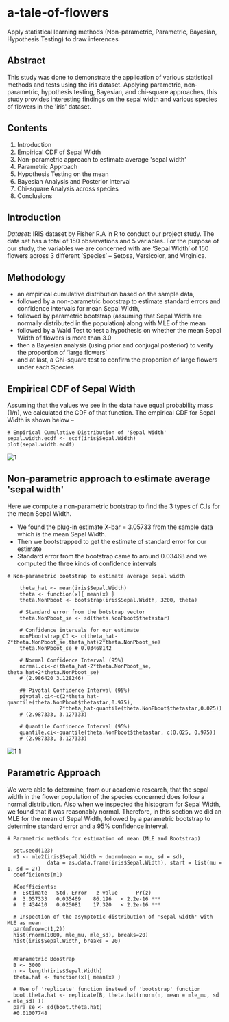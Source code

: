 # a-tale-of-flowers
Apply statistical learning methods (Non-parametric, Parametric, Bayesian, Hypothesis Testing) to draw inferences 

## Abstract
This study was done to demonstrate the application of various statistical methods and tests using the iris dataset. Applying parametric, non-parametric, hypothesis testing, Bayesian, and chi-square approaches, this study provides interesting findings on the sepal width and various species of flowers in the 'iris' dataset. 

## Contents

1.	Introduction	
2.	Empirical CDF of Sepal Width	
3.	Non-parametric approach to estimate average 'sepal width'	
4.	Parametric Approach  	
5.	Hypothesis Testing on the mean
6.	Bayesian Analysis and Posterior Interval
7.	Chi-square Analysis across species
8.	Conclusions



## Introduction

*Dataset*: IRIS dataset by Fisher R.A in R to conduct our project study. The data set has a total of 150 observations and 5 variables. For the purpose of our study, the variables we are concerned with are ‘Sepal Width’ of 150 flowers across 3 different ‘Species’ – Setosa, Versicolor, and Virginica. 

## Methodology
* an empirical cumulative distribution based on the sample data, 
* followed by a non-parametric bootstrap to estimate standard errors and confidence intervals for mean Sepal Width,
* followed by parametric bootstrap (assuming that Sepal Width are normally distributed in the population) along with MLE of the mean  
* followed by a Wald Test to test a hypothesis on whether the mean Sepal Width of flowers is more than 3.0  
* then a Bayesian analysis (using prior and conjugal posterior) to verify the proportion of ‘large flowers’  
* and at last,  a Chi-square test to confirm the proportion of large flowers under each Species 


## Empirical CDF of Sepal Width
Assuming that the values we see in the data have equal probability mass (1/n), we calculated the CDF of that function. The empirical CDF for Sepal Width is shown below –

```
# Empirical Cumulative Distribution of 'Sepal Width'
sepal.width.ecdf <- ecdf(iris$Sepal.Width)
plot(sepal.width.ecdf)

```
![1](https://user-images.githubusercontent.com/44213899/50416782-4f38db00-07d7-11e9-989b-8fe6d6e96761.png)


## Non-parametric approach to estimate average 'sepal width'
Here we compute a non-parametric bootstrap to find the 3 types of C.Is for the mean Sepal Width.
*	We found the plug-in estimate X-bar = 3.05733 from the sample data which is the mean Sepal Width.
*	Then we bootstrapped to get the estimate of standard error for our estimate 
*	Standard error from the bootstrap came to around 0.03468 and we computed the three kinds of confidence intervals

```
# Non-parametric bootstrap to estimate average sepal width

    theta_hat <- mean(iris$Sepal.Width)
    theta <- function(x){ mean(x) }
    theta.NonPboot <- bootstrap(iris$Sepal.Width, 3200, theta)

    # Standard error from the botstrap vector
    theta.NonPboot_se <- sd(theta.NonPboot$thetastar)

    # Confidence intervals for our estimate
    nonPbootstrap_CI <- c(theta_hat-2*theta.NonPboot_se,theta_hat+2*theta.NonPboot_se)
    theta.NonPboot_se # 0.03468142

    # Normal Confidence Interval (95%)
    normal.ci<-c(theta_hat-2*theta.NonPboot_se, theta_hat+2*theta.NonPboot_se)
    # (2.986420 3.128246)

    ## Pivotal Confidence Interval (95%)
    pivotal.ci<-c(2*theta_hat-quantile(theta.NonPboot$thetastar,0.975), 
                 2*theta_hat-quantile(theta.NonPboot$thetastar,0.025))
    # (2.987333, 3.127333)

    # Quantile Confidence Interval (95%) 
    quantile.ci<-quantile(theta.NonPboot$thetastar, c(0.025, 0.975))
    # (2.987333, 3.127333)
```
![1 1](https://user-images.githubusercontent.com/44213899/50417595-354dc700-07dc-11e9-9482-e47414aa0a39.png)


## Parametric Approach
We were able to determine, from our academic research, that the sepal width in the flower population of the species concerned does follow a normal distribution. Also when we inspected the histogram for Sepal Width, we found that it was reasonably normal. Therefore, in this section we did an MLE for the mean of Sepal Width, followed by a parametric bootstrap to determine standard error and a 95% confidence interval. 

```
# Parametric methods for estimation of mean (MLE and Bootstrap)

  set.seed(123)
  m1 <- mle2(iris$Sepal.Width ~ dnorm(mean = mu, sd = sd), 
             data = as.data.frame(iris$Sepal.Width), start = list(mu = 1, sd = 2)) 
  coefficients(m1)

  #Coefficients:
  #  Estimate   Std. Error   z value      Pr(z)    
  #  3.057333   0.035469    86.196   < 2.2e-16 ***
  #  0.434410   0.025081    17.320   < 2.2e-16 ***

  # Inspection of the asymptotic distribution of 'sepal width' with MLE as mean
  par(mfrow=c(1,2))
  hist(rnorm(1000, mle_mu, mle_sd), breaks=20)
  hist(iris$Sepal.Width, breaks = 20)


  #Parametric Boostrap
  B <- 3000
  n <- length(iris$Sepal.Width)
  theta.hat <- function(x){ mean(x) }
   
  # Use of 'replicate' function instead of 'bootstrap' function 
  boot.theta.hat <- replicate(B, theta.hat(rnorm(n, mean = mle_mu, sd = mle_sd) ))
  para_se <- sd(boot.theta.hat)
  #0.01007748
```













